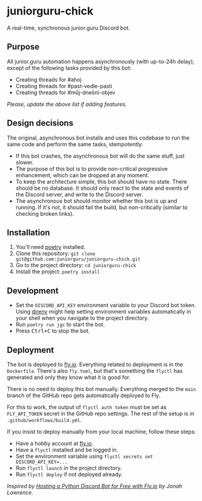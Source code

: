 # juniorguru-chick

A real-time, synchronous junior.guru Discord bot.

## Purpose

All junior.guru automation happens asynchronously (with up-to-24h delay), except of the following tasks provided by this bot:

-   Creating threads for #ahoj
-   Creating threads for #past-vedle-pasti
-   Creating threads for #můj-dnešní-objev

_Please, update the above list if adding features._

## Design decisions

The original, asynchronous bot installs and uses this codebase to run the same code and perform the same tasks, idempotently:

-   If this bot crashes, the asynchronous bot will do the same stuff, just slower.
-   The purpose of this bot is to provide non-critical progressive enhancement, which can be dropped at any moment.
-   To keep the architecture simple, this bot should have no state.
    There should be no database.
    It should only react to the state and events of the Discord server, and write to the Discord server.
-   The asynchronous bot should monitor whether this bot is up and running.
    If it's not, it should fail the build, but non-critically (similar to checking broken links).

## Installation

1.  You'll need [poetry](https://python-poetry.org/) installed.
2.  Clone this repository: `git clone git@github.com:juniorguru/juniorguru-chick.git`
3.  Go to the project directory: `cd juniorguru-chick`
4.  Install the project: `poetry install`

## Development

-   Set the `DISCORD_API_KEY` environment variable to your Discord bot token.
    Using [direnv](https://direnv.net/) might help setting environment variables automatically in your shell when you navigate to the project directory.
-   Run `poetry run jgc` to start the bot.
-   Press <kbd>Ctrl+C</kbd> to stop the bot.

## Deployment

The bot is deployed to [fly.io](https://fly.io/).
Everything related to deployment is in the `Dockerfile`.
There's also `fly.toml`, but that's something the `flyctl` has generated and only they know what it is good for.

There is no need to deploy this bot manually.
Everything merged to the `main` branch of the GitHub repo gets automatically deployed to Fly.

For this to work, the output of `flyctl auth token` must be set as `FLY_API_TOKEN` secret in the GitHub repo settings.
The rest of the setup is in `.github/workflows/build.yml`.

If you insist to deploy manually from your local machine, follow these steps:

-   Have a hobby account at [fly.io](https://fly.io/).
-   Have a `flyctl` installed and be logged in.
-   Set the environment variable using `flyctl secrets set DISCORD_API_KEY=...`
-   Run `flyctl launch` in the project directory.
-   Run `flyctl deploy` if not deployed already.

_Inspired by [Hosting a Python Discord Bot for Free with Fly.io](https://jonahlawrence.hashnode.dev/hosting-a-python-discord-bot-for-free-with-flyio) by Jonah Lawrence._
